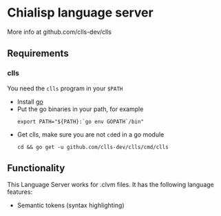 # Chialisp language server

More info at github.com/clls-dev/clls

## Requirements

### clls

You need the `clls` program in your `$PATH`
- Install [go](https://golang.org/)
- Put the go binaries in your path, for example
  ```shell
  export PATH="${PATH}:`go env GOPATH`/bin"
  ```
- Get clls, make sure you are not `cd`ed in a go module
  ```shell
  cd && go get -u github.com/clls-dev/clls/cmd/clls
  ```

## Functionality

This Language Server works for .clvm files. It has the following language features:
- Semantic tokens (syntax highlighting)